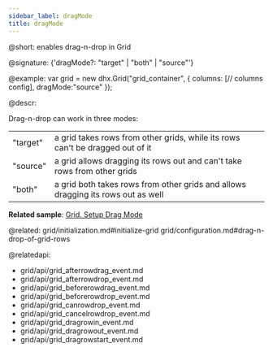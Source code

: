 ```yaml
---
sidebar_label: dragMode
title: dragMode
---          
```


@short: enables drag-n-drop in Grid

@signature: {'dragMode?: "target" | "both" | "source"'}

@example:
var grid = new dhx.Grid("grid_container", {
    columns: [// columns config],
    dragMode:"source"
});


@descr:
 
Drag-n-drop can work in three modes: 

<table>
	<tbody>
        <tr>
			<td>"target"</td>
			<td>a grid takes rows from other grids, while its rows can't be dragged out of it</td>
		</tr>
        <tr>
			<td>"source"</td>
			<td>a grid allows dragging its rows out and can't take rows from other grids</td>
		</tr>
        <tr>
			<td>"both"</td>
			<td>a grid both takes rows from other grids and allows dragging its rows out as well</td>
		</tr>
    </tbody>
</table>


**Related sample**: [Grid. Setup Drag Mode](https://snippet.dhtmlx.com/qx9a86ax)

@related: grid/initialization.md#initialize-grid
grid/configuration.md#drag-n-drop-of-grid-rows

@relatedapi: 
- grid/api/grid_afterrowdrag_event.md
- grid/api/grid_afterrowdrop_event.md
- grid/api/grid_beforerowdrag_event.md
- grid/api/grid_beforerowdrop_event.md
- grid/api/grid_canrowdrop_event.md
- grid/api/grid_cancelrowdrop_event.md
- grid/api/grid_dragrowin_event.md
- grid/api/grid_dragrowout_event.md
- grid/api/grid_dragrowstart_event.md
